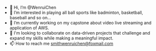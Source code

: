 - 👋 Hi, I’m @WenruiChen
- 👀 I’m interested in playing all ball sports like badminton, basketball, baseball and so on...
- 🌱 I’m currently working on my capstone about video live streaming and application of AWS.
- 💞️ I'm looking to collaborate on data-driven projects that challenge and expand my skills while making a meaningful impact.
- 📫 How to reach me smithwenruichen@foxmail.com

<!---
WenruiChen/WenruiChen is a ✨ special ✨ repository because its `README.md` (this file) appears on your GitHub profile.
You can click the Preview link to take a look at your changes.
--->

